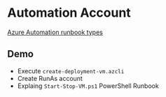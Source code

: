 # Automation Account

[Azure Automation runbook types](https://docs.microsoft.com/en-us/azure/automation/automation-runbook-types)

## Demo

- Execute `create-deployment-vm.azcli`
- Create RunAs account
- Explaing `Start-Stop-VM.ps1` PowerShell Runbook
